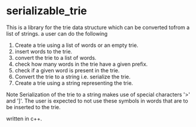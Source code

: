 # serializable_trie
This is a library for the trie data structure which can be converted tofrom a list of strings.
a user can do the following

1. Create a trie using a list of words or an empty trie.
2. insert words to the trie.
3. convert the trie to a list of words.
4. check how many words in the trie have a given prefix.
5. check if a given word is present in the trie.
6. Convert the trie to a string i.e. serialize the trie.
7. Create a trie using a string representing the trie.

Note Serialization of the trie to a string makes use of special characters '>' and ']'. The user is expected to not use these symbols in words that are to be inserted to the trie.

written in c++.
